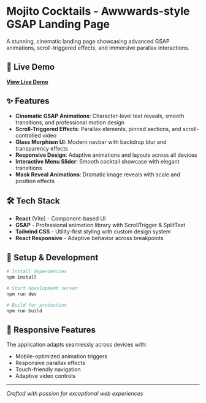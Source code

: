 # Mojito Cocktails - Awwwards-style GSAP Landing Page

A stunning, cinematic landing page showcasing advanced GSAP animations, scroll-triggered effects, and immersive parallax interactions.

## 🚀 Live Demo

**[View Live Demo](https://mojito-cocktails-aww-3rhn.bolt.host/)**

## ✨ Features

- **Cinematic GSAP Animations**: Character-level text reveals, smooth transitions, and professional motion design
- **Scroll-Triggered Effects**: Parallax elements, pinned sections, and scroll-controlled video
- **Glass Morphism UI**: Modern navbar with backdrop blur and transparency effects
- **Responsive Design**: Adaptive animations and layouts across all devices
- **Interactive Menu Slider**: Smooth cocktail showcase with elegant transitions
- **Mask Reveal Animations**: Dramatic image reveals with scale and position effects

## 🛠️ Tech Stack

- **React** (Vite) - Component-based UI
- **GSAP** - Professional animation library with ScrollTrigger & SplitText
- **Tailwind CSS** - Utility-first styling with custom design system
- **React Responsive** - Adaptive behavior across breakpoints

## 🚀 Setup & Development

```bash
# Install dependencies
npm install

# Start development server
npm run dev

# Build for production
npm run build
```

## 📱 Responsive Features

The application adapts seamlessly across devices with:
- Mobile-optimized animation triggers
- Responsive parallax effects
- Touch-friendly navigation
- Adaptive video controls

---

*Crafted with passion for exceptional web experiences*
